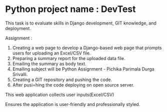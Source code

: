 # Python project name : DevTest

This task is to evaluate skills in Django development, GIT knowledge, and deployment.

Assignment :
1) Creating a web page to develop a Django-based web page that prompts users for uploading an Excel/CSV file.
2) Preparing a summary report for the uploaded data file.
3) Emailing the summary as body text.
4) Emailing subject will be Python Assignment - Pichika Parimala Durga Srivalli.
5) Creating a GIT repository and pushing the code.
6) After pusi=hing the code deploying on open source server.

This web application collects user inputs(Excel/CSV)

Ensures the application is user-friendly and professionally styled.
